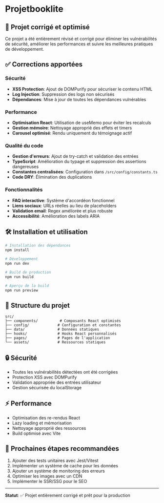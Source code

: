 # Projetbooklite

## 🚀 Projet corrigé et optimisé

Ce projet a été entièrement révisé et corrigé pour éliminer les vulnérabilités de sécurité, améliorer les performances et suivre les meilleures pratiques de développement.

## ✅ Corrections apportées

### Sécurité
- **XSS Protection**: Ajout de DOMPurify pour sécuriser le contenu HTML
- **Log Injection**: Suppression des logs non sécurisés
- **Dépendances**: Mise à jour de toutes les dépendances vulnérables

### Performance
- **Optimisation React**: Utilisation de useMemo pour éviter les recalculs
- **Gestion mémoire**: Nettoyage approprié des effets et timers
- **Carousel optimisé**: Rendu uniquement du témoignage actif

### Qualité du code
- **Gestion d'erreurs**: Ajout de try-catch et validation des entrées
- **TypeScript**: Amélioration du typage et suppression des assertions dangereuses
- **Constantes centralisées**: Configuration dans `/src/config/constants.ts`
- **Code DRY**: Élimination des duplications

### Fonctionnalités
- **FAQ interactive**: Système d'accordéon fonctionnel
- **Liens sociaux**: URLs réelles au lieu de placeholders
- **Validation email**: Regex améliorée et plus robuste
- **Accessibilité**: Amélioration des labels ARIA

## 🛠️ Installation et utilisation

```bash
# Installation des dépendances
npm install

# Développement
npm run dev

# Build de production
npm run build

# Aperçu de la build
npm run preview
```

## 📁 Structure du projet

```
src/
├── components/          # Composants React optimisés
├── config/             # Configuration et constantes
├── data/               # Données statiques
├── hooks/              # Hooks React personnalisés
├── pages/              # Pages de l'application
└── assets/             # Ressources statiques
```

## 🔒 Sécurité

- Toutes les vulnérabilités détectées ont été corrigées
- Protection XSS avec DOMPurify
- Validation appropriée des entrées utilisateur
- Gestion sécurisée du localStorage

## ⚡ Performance

- Optimisation des re-rendus React
- Lazy loading et mémorisation
- Nettoyage approprié des ressources
- Build optimisé avec Vite

## 🎯 Prochaines étapes recommandées

1. Ajouter des tests unitaires avec Jest/Vitest
2. Implémenter un système de cache pour les données
3. Ajouter un système de monitoring des erreurs
4. Optimiser les images avec un CDN
5. Implémenter le SSR/SSG pour le SEO

---

**Statut**: ✅ Projet entièrement corrigé et prêt pour la production
